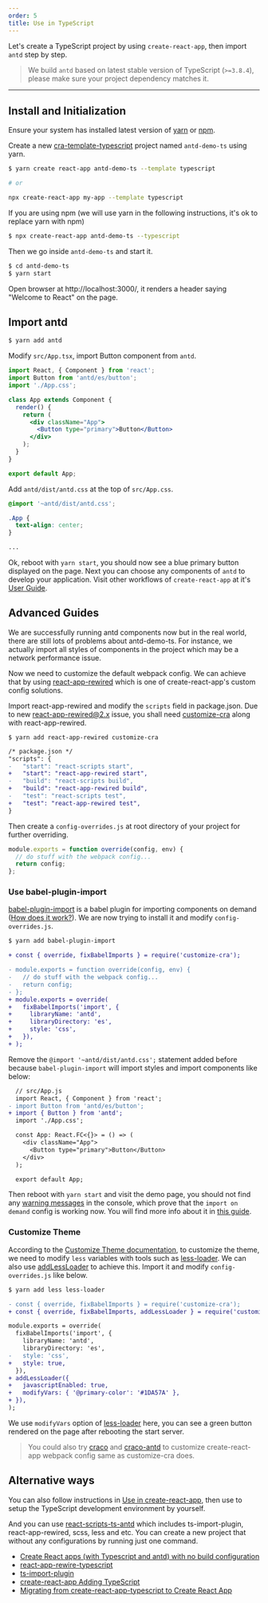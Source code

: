 ```yaml
---
order: 5
title: Use in TypeScript
---
```


Let's create a TypeScript project by using `create-react-app`, then import `antd` step by step.

> We build `antd` based on latest stable version of TypeScript (`>=3.8.4`), please make sure your project dependency matches it.

---

## Install and Initialization

Ensure your system has installed latest version of [yarn](https://yarnpkg.com) or [npm](https://www.npmjs.com/).

Create a new [cra-template-typescript](https://github.com/facebook/create-react-app/tree/master/packages/cra-template-typescript) project named `antd-demo-ts` using yarn.

```bash
$ yarn create react-app antd-demo-ts --template typescript

# or

npx create-react-app my-app --template typescript
```

If you are using npm (we will use yarn in the following instructions, it's ok to replace yarn with npm)

```bash
$ npx create-react-app antd-demo-ts --typescript
```

Then we go inside `antd-demo-ts` and start it.

```bash
$ cd antd-demo-ts
$ yarn start
```

Open browser at http://localhost:3000/, it renders a header saying "Welcome to React" on the page.

## Import antd

```bash
$ yarn add antd
```

Modify `src/App.tsx`, import Button component from `antd`.

```jsx
import React, { Component } from 'react';
import Button from 'antd/es/button';
import './App.css';

class App extends Component {
  render() {
    return (
      <div className="App">
        <Button type="primary">Button</Button>
      </div>
    );
  }
}

export default App;
```

Add `antd/dist/antd.css` at the top of `src/App.css`.

```css
@import '~antd/dist/antd.css';

.App {
  text-align: center;
}

...
```

Ok, reboot with `yarn start`, you should now see a blue primary button displayed on the page. Next you can choose any components of `antd` to develop your application. Visit other workflows of `create-react-app` at it's [User Guide](https://github.com/facebookincubator/create-react-app/blob/master/packages/react-scripts/template/README.md).

## Advanced Guides

We are successfully running antd components now but in the real world, there are still lots of problems about antd-demo-ts. For instance, we actually import all styles of components in the project which may be a network performance issue.

Now we need to customize the default webpack config. We can achieve that by using [react-app-rewired](https://github.com/timarney/react-app-rewired) which is one of create-react-app's custom config solutions.

Import react-app-rewired and modify the `scripts` field in package.json. Due to new [react-app-rewired@2.x](https://github.com/timarney/react-app-rewired#alternatives) issue, you shall need [customize-cra](https://github.com/arackaf/customize-cra) along with react-app-rewired.

```
$ yarn add react-app-rewired customize-cra
```

```diff
/* package.json */
"scripts": {
-   "start": "react-scripts start",
+   "start": "react-app-rewired start",
-   "build": "react-scripts build",
+   "build": "react-app-rewired build",
-   "test": "react-scripts test",
+   "test": "react-app-rewired test",
}
```

Then create a `config-overrides.js` at root directory of your project for further overriding.

```js
module.exports = function override(config, env) {
  // do stuff with the webpack config...
  return config;
};
```

### Use babel-plugin-import

[babel-plugin-import](https://github.com/ant-design/babel-plugin-import) is a babel plugin for importing components on demand ([How does it work?](/docs/react/getting-started#Import-on-Demand)). We are now trying to install it and modify `config-overrides.js`.

```bash
$ yarn add babel-plugin-import
```

```diff
+ const { override, fixBabelImports } = require('customize-cra');

- module.exports = function override(config, env) {
-   // do stuff with the webpack config...
-   return config;
- };
+ module.exports = override(
+   fixBabelImports('import', {
+     libraryName: 'antd',
+     libraryDirectory: 'es',
+     style: 'css',
+   }),
+ );
```

Remove the `@import '~antd/dist/antd.css';` statement added before because `babel-plugin-import` will import styles and import components like below:

```diff
  // src/App.js
  import React, { Component } from 'react';
- import Button from 'antd/es/button';
+ import { Button } from 'antd';
  import './App.css';

  const App: React.FC<{}> = () => (
    <div className="App">
      <Button type="primary">Button</Button>
    </div>
  );

  export default App;
```

Then reboot with `yarn start` and visit the demo page, you should not find any [warning messages](https://zos.alipayobjects.com/rmsportal/vgcHJRVZFmPjAawwVoXK.png) in the console, which prove that the `import on demand` config is working now. You will find more info about it in [this guide](/docs/react/getting-started#Import-on-Demand).

### Customize Theme

According to the [Customize Theme documentation](/docs/react/customize-theme), to customize the theme, we need to modify `less` variables with tools such as [less-loader](https://github.com/webpack/less-loader). We can also use [addLessLoader](https://github.com/arackaf/customize-cra/blob/master/api.md#addlessloaderloaderoptions) to achieve this. Import it and modify `config-overrides.js` like below.

```bash
$ yarn add less less-loader
```

```diff
- const { override, fixBabelImports } = require('customize-cra');
+ const { override, fixBabelImports, addLessLoader } = require('customize-cra');

module.exports = override(
  fixBabelImports('import', {
    libraryName: 'antd',
    libraryDirectory: 'es',
-   style: 'css',
+   style: true,
  }),
+ addLessLoader({
+   javascriptEnabled: true,
+   modifyVars: { '@primary-color': '#1DA57A' },
+ }),
);
```

We use `modifyVars` option of [less-loader](https://github.com/webpack/less-loader#less-options) here, you can see a green button rendered on the page after rebooting the start server.

> You could also try [craco](https://github.com/sharegate/craco) and [craco-antd](https://github.com/FormAPI/craco-antd) to customize create-react-app webpack config same as customize-cra does.

## Alternative ways

You can also follow instructions in [Use in create-react-app](/docs/react/use-with-create-react-app), then use to setup the TypeScript development environment by yourself.

And you can use [react-scripts-ts-antd](https://www.npmjs.com/package/react-scripts-ts-antd) which includes ts-import-plugin, react-app-rewired, scss, less and etc. You can create a new project that without any configurations by running just one command.

- [Create React apps (with Typescript and antd) with no build configuration](https://github.com/SZzzzz/react-scripts-ts-antd)
- [react-app-rewire-typescript](https://github.com/lwd-technology/react-app-rewire-typescript)
- [ts-import-plugin](https://github.com/Brooooooklyn/ts-import-plugin)
- [create-react-app Adding TypeScript](https://facebook.github.io/create-react-app/docs/adding-typescript)
- [Migrating from create-react-app-typescript to Create React App](https://vincenttunru.com/migrate-create-react-app-typescript-to-create-react-app/)
